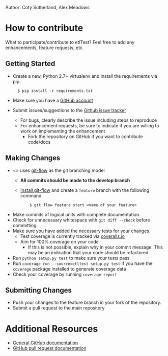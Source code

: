 Author:  Coty Sutherland, Alex Meadows

# How to contribute

What to participate/contribute to etlTest?  Feel free to add any enhancements, feature requests, etc.

## Getting Started

* Create a new, Python 2.7+ virtualenv and install the requirements via pip:

        $ pip install -r requirements.txt

* Make sure you have a [GitHub account](https://github.com/signup/free)
* Submit issues/suggestions to the [Github issue tracker](https://github.com/OpenDataAlex/etlTest/issues)
  * For bugs, clearly describe the issue including steps to reproduce
  * For enhancement requests, be sure to indicate if you are willing to work on implementing the enhancement
    * Fork the repository on GitHub if you want to contribute code/docs

## Making Changes

* <<etlTest>> uses [git-flow](http://nvie.com/posts/a-successful-git-branching-model/) as the git branching model
  * **All commits should be made to the develop branch**
  * [Install git-flow](https://github.com/nvie/gitflow) and create a `feature` branch with the following command:

            $ git flow feature start <name of your feature>

* Make commits of logical units with complete documentation.
* Check for unnecessary whitespace with `git diff --check` before committing.
* Make sure you have added the necessary tests for your changes.
  * Test coverage is currently tracked via [coveralls.io](https://coveralls.io/r/OpenDataAlex/etlTest?branch=develop)
  * Aim for 100% coverage on your code
    * If this is not possible, explain why in your commit message. This may be an indication that your code should be refactored.
* Run `python setup.py test` to make sure your tests pass
* Run `coverage run --source=etltest setup.py test` if you have the `coverage` package installed to generate coverage data
* Check your coverage by running `coverage report`

## Submitting Changes

* Push your changes to the feature branch in your fork of the repository.
* Submit a pull request to the main repository

# Additional Resources

* [General GitHub documentation](http://help.github.com/)
* [GitHub pull request documentation](http://help.github.com/send-pull-requests/)

